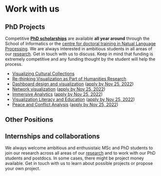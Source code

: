 # Work with us

## PhD Projects

Competitive __[PhD scholarships](../phd-edinburgh.html)__ are available **all year around** through the School of Informatics or the [centre for doctoral training in Natual Language Processing](https://web.inf.ed.ac.uk/cdt/natural-language-processing). We are always interested in ambitious students in all areas of our [research](https://vishub.net/index#projects). Get in touch with us to discuss. Keep in mind that funding is extremely competitive and any funding thought by the student will help the process.

* [Visualizing Cultural Collections](phd-visCulturalCollections.html)
* [Re-thinking Visualization as Part of Humanities Research](phd-vishumanities-nov2021.html)
* [Dashboard design and visualization](../phds/dashboards) ([apply by Nov 25, 2022](https://www.ed.ac.uk/studying/postgraduate/degrees/index.php?r=site/view&id=491)) 
* [Network visualization](../phds/networks) ([apply by Nov 25, 2022](https://www.ed.ac.uk/studying/postgraduate/degrees/index.php?r=site/view&id=491))
* [Immersive Analytics](../phds/immersive) ([apply by Nov 25, 2022](https://www.ed.ac.uk/studying/postgraduate/degrees/index.php?r=site/view&id=491))
* [Visualization Literacy and Education](../phds/literacy) ([apply by Nov 25, 2022](https://www.ed.ac.uk/studying/postgraduate/degrees/index.php?r=site/view&id=491))
* [Peace and Conflict Analysis](../phds/peaceandconflict) ([apply by Nov 25, 2022](https://www.ed.ac.uk/studying/postgraduate/degrees/index.php?r=site/view&id=491))

## Other Positions

## Internships and collaborations

We always welcome ambitious and enthusistaic MSc and PhD students to join our research across all areas of our [research](https://vishub.net/index#projects) and to work with our PhD students and postdocs. In some cases, there might be project money available. Get in touch with us to learn about possible projects or propose your own project. 
